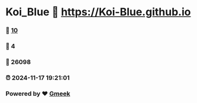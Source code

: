# Koi_Blue :link: https://Koi-Blue.github.io 
### :page_facing_up: [10](https://Koi-Blue.github.io/tag.html) 
### :speech_balloon: 4 
### :hibiscus: 26098 
### :alarm_clock: 2024-11-17 19:21:01 
### Powered by :heart: [Gmeek](https://github.com/Meekdai/Gmeek)
